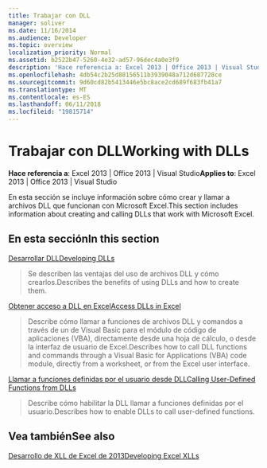 ```yaml
---
title: Trabajar con DLL
manager: soliver
ms.date: 11/16/2014
ms.audience: Developer
ms.topic: overview
localization_priority: Normal
ms.assetid: b2522b47-5260-4e32-ad57-96dec4a0e3f9
description: 'Hace referencia a: Excel 2013 | Office 2013 | Visual Studio'
ms.openlocfilehash: 4db54c2b25d88156511b3939048a712d687728ce
ms.sourcegitcommit: 9d60cd82b5413446e5bc8ace2cd689f683fb41a7
ms.translationtype: MT
ms.contentlocale: es-ES
ms.lasthandoff: 06/11/2018
ms.locfileid: "19815714"
---
```

# <a name="working-with-dlls"></a><span data-ttu-id="32251-103">Trabajar con DLL</span><span class="sxs-lookup"><span data-stu-id="32251-103">Working with DLLs</span></span>

 <span data-ttu-id="32251-104">**Hace referencia a**: Excel 2013 | Office 2013 | Visual Studio</span><span class="sxs-lookup"><span data-stu-id="32251-104">**Applies to**: Excel 2013 | Office 2013 | Visual Studio</span></span> 
  
<span data-ttu-id="32251-105">En esta sección se incluye información sobre cómo crear y llamar a archivos DLL que funcionan con Microsoft Excel.</span><span class="sxs-lookup"><span data-stu-id="32251-105">This section includes information about creating and calling DLLs that work with Microsoft Excel.</span></span>
  
## <a name="in-this-section"></a><span data-ttu-id="32251-106">En esta sección</span><span class="sxs-lookup"><span data-stu-id="32251-106">In this section</span></span>

[<span data-ttu-id="32251-107">Desarrollar DLL</span><span class="sxs-lookup"><span data-stu-id="32251-107">Developing DLLs</span></span>](developing-dlls.md)
  
> <span data-ttu-id="32251-108">Se describen las ventajas del uso de archivos DLL y cómo crearlos.</span><span class="sxs-lookup"><span data-stu-id="32251-108">Describes the benefits of using DLLs and how to create them.</span></span>
    
[<span data-ttu-id="32251-109">Obtener acceso a DLL en Excel</span><span class="sxs-lookup"><span data-stu-id="32251-109">Access DLLs in Excel</span></span>](how-to-access-dlls-in-excel.md)
  
> <span data-ttu-id="32251-110">Describe cómo llamar a funciones de archivos DLL y comandos a través de un de Visual Basic para el módulo de código de aplicaciones (VBA), directamente desde una hoja de cálculo, o desde la interfaz de usuario de Excel.</span><span class="sxs-lookup"><span data-stu-id="32251-110">Describes how to call DLL functions and commands through a Visual Basic for Applications (VBA) code module, directly from a worksheet, or from the Excel user interface.</span></span> 
    
[<span data-ttu-id="32251-111">Llamar a funciones definidas por el usuario desde DLL</span><span class="sxs-lookup"><span data-stu-id="32251-111">Calling User-Defined Functions from DLLs</span></span>](calling-user-defined-functions-from-dlls.md)
  
> <span data-ttu-id="32251-112">Describe cómo habilitar la DLL llamar a funciones definidas por el usuario.</span><span class="sxs-lookup"><span data-stu-id="32251-112">Describes how to enable DLLs to call user-defined functions.</span></span>
    
## <a name="see-also"></a><span data-ttu-id="32251-113">Vea también</span><span class="sxs-lookup"><span data-stu-id="32251-113">See also</span></span>



[<span data-ttu-id="32251-114">Desarrollo de XLL de Excel de 2013</span><span class="sxs-lookup"><span data-stu-id="32251-114">Developing Excel XLLs</span></span>](developing-excel-xlls.md)

